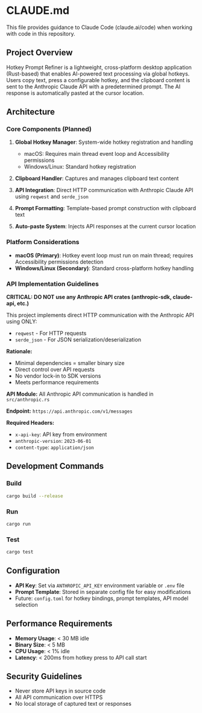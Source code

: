 # CLAUDE.md

This file provides guidance to Claude Code (claude.ai/code) when working with code in this repository.

## Project Overview

Hotkey Prompt Refiner is a lightweight, cross-platform desktop application (Rust-based) that enables AI-powered text processing via global hotkeys. Users copy text, press a configurable hotkey, and the clipboard content is sent to the Anthropic Claude API with a predetermined prompt. The AI response is automatically pasted at the cursor location.

## Architecture

### Core Components (Planned)

1. **Global Hotkey Manager**: System-wide hotkey registration and handling
   - macOS: Requires main thread event loop and Accessibility permissions
   - Windows/Linux: Standard hotkey registration

2. **Clipboard Handler**: Captures and manages clipboard text content

3. **API Integration**: Direct HTTP communication with Anthropic Claude API using `reqwest` and `serde_json`

4. **Prompt Formatting**: Template-based prompt construction with clipboard text

5. **Auto-paste System**: Injects API responses at the current cursor location

### Platform Considerations

- **macOS (Primary)**: Hotkey event loop must run on main thread; requires Accessibility permissions detection
- **Windows/Linux (Secondary)**: Standard cross-platform hotkey handling

### API Implementation Guidelines

**CRITICAL: DO NOT use any Anthropic API crates (anthropic-sdk, claude-api, etc.)**

This project implements direct HTTP communication with the Anthropic API using ONLY:
- `reqwest` - For HTTP requests
- `serde_json` - For JSON serialization/deserialization

**Rationale:**
- Minimal dependencies = smaller binary size
- Direct control over API requests
- No vendor lock-in to SDK versions
- Meets performance requirements

**API Module:** All Anthropic API communication is handled in `src/anthropic.rs`

**Endpoint:** `https://api.anthropic.com/v1/messages`

**Required Headers:**
- `x-api-key`: API key from environment
- `anthropic-version`: `2023-06-01`
- `content-type`: `application/json`

## Development Commands

### Build
```bash
cargo build --release
```

### Run
```bash
cargo run
```

### Test
```bash
cargo test
```

## Configuration

- **API Key**: Set via `ANTHROPIC_API_KEY` environment variable or `.env` file
- **Prompt Template**: Stored in separate config file for easy modifications
- Future: `config.toml` for hotkey bindings, prompt templates, API model selection

## Performance Requirements

- **Memory Usage**: < 30 MB idle
- **Binary Size**: < 5 MB
- **CPU Usage**: < 1% idle
- **Latency**: < 200ms from hotkey press to API call start

## Security Guidelines

- Never store API keys in source code
- All API communication over HTTPS
- No local storage of captured text or responses
